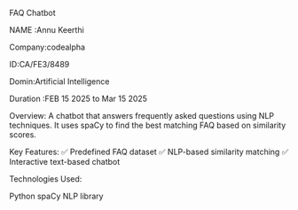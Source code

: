 FAQ Chatbot

NAME :Annu Keerthi

Company:codealpha

ID:CA/FE3/8489

Domin:Artificial Intelligence

Duration :FEB 15 2025 to Mar 15 2025
 
Overview:
A chatbot that answers frequently asked questions using NLP techniques. It uses spaCy to find the best matching FAQ based on similarity scores.

Key Features:
✅ Predefined FAQ dataset
✅ NLP-based similarity matching
✅ Interactive text-based chatbot

Technologies Used:

Python
spaCy NLP library
